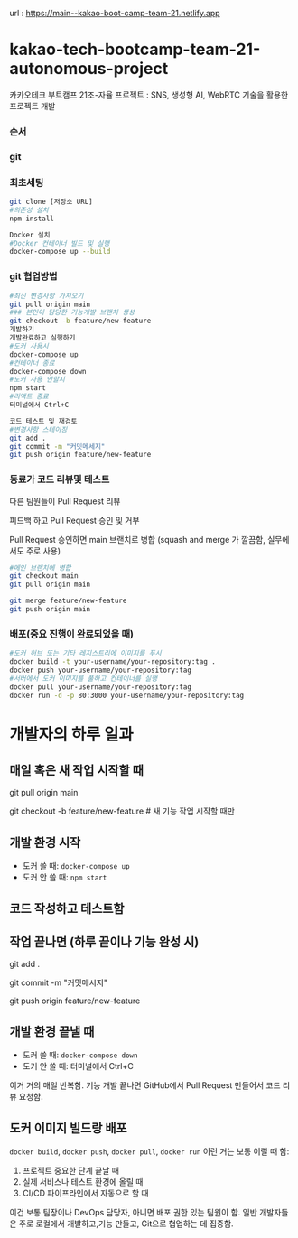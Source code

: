 url : https://main--kakao-boot-camp-team-21.netlify.app

# kakao-tech-bootcamp-team-21-autonomous-project
카카오테크 부트캠프 21조-자율 프로젝트 : SNS, 생성형 AI, WebRTC 기술을 활용한 프로젝트 개발


### 순서
### git
### 최초세팅

```bash
git clone [저장소 URL]
#의존성 설치
npm install

Docker 설치
#Docker 컨테이너 빌드 및 실행
docker-compose up --build
```


### git 협업방법
```bash
#최신 변경사항 가져오기
git pull origin main
### 본인이 담당한 기능개발 브랜치 생성
git checkout -b feature/new-feature
개발하기
개발완료하고 실행하기
#도커 사용시
docker-compose up
#컨테이너 종료
docker-compose down
#도커 사용 안할시
npm start
#리액트 종료
터미널에서 Ctrl+C

코드 테스트 및 재검토
#변경사항 스테이징
git add .
git commit -m "커밋메세지"
git push origin feature/new-feature


```
### 동료가 코드 리뷰및 테스트
다른 팀원들이 Pull Request 리뷰

피드백 하고 Pull Request 승인 및 거부

Pull Request 승인하면 main 브랜치로 병합 (squash and merge 가 깔끔함, 실무에서도 주로 사용)



```bash
#메인 브랜치에 병합
git checkout main
git pull origin main

git merge feature/new-feature
git push origin main
```
### 배포(중요 진행이 완료되었을 때)
```bash
#도커 허브 또는 기타 레지스트리에 이미지를 푸시
docker build -t your-username/your-repository:tag .
docker push your-username/your-repository:tag
#서버에서 도커 이미지를 풀하고 컨테이너를 실행
docker pull your-username/your-repository:tag
docker run -d -p 80:3000 your-username/your-repository:tag

```

# 개발자의 하루 일과

## 매일 혹은 새 작업 시작할 때
git pull origin main

git checkout -b feature/new-feature  # 새 기능 작업 시작할 때만


## 개발 환경 시작
- 도커 쓸 때: `docker-compose up`
- 도커 안 쓸 때: `npm start`

## 코드 작성하고 테스트함

## 작업 끝나면 (하루 끝이나 기능 완성 시)
git add .

git commit -m "커밋메시지"

git push origin feature/new-feature


## 개발 환경 끝낼 때
- 도커 쓸 때: `docker-compose down`
- 도커 안 쓸 때: 터미널에서 Ctrl+C

이거 거의 매일 반복함. 기능 개발 끝나면 GitHub에서 Pull Request 만들어서 코드 리뷰 요청함.

## 도커 이미지 빌드랑 배포
`docker build`, `docker push`, `docker pull`, `docker run` 이런 거는 보통 이럴 때 함:

1. 프로젝트 중요한 단계 끝날 때
2. 실제 서비스나 테스트 환경에 올릴 때
3. CI/CD 파이프라인에서 자동으로 할 때

이건 보통 팀장이나 DevOps 담당자, 아니면 배포 권한 있는 팀원이 함. 일반 개발자들은 주로 로컬에서 개발하고,기능 만들고, Git으로 협업하는 데 집중함.
